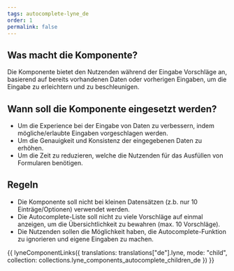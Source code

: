 ```yaml
---
tags: autocomplete-lyne_de
order: 1
permalink: false
---
```


## Was macht die Komponente?
Die Komponente bietet den Nutzenden während der Eingabe Vorschläge an, basierend auf bereits vorhandenen Daten oder vorherigen Eingaben, um die Eingabe zu erleichtern und zu beschleunigen.

## Wann soll die Komponente eingesetzt werden?
* Um die Experience bei der Eingabe von Daten zu verbessern, indem mögliche/erlaubte Eingaben vorgeschlagen werden.
* Um die Genauigkeit und Konsistenz der eingegebenen Daten zu erhöhen.
* Um die Zeit zu reduzieren, welche die Nutzenden für das Ausfüllen von Formularen benötigen.

## Regeln
* Die Komponente soll nicht bei kleinen Datensätzen (z.b. nur 10 Einträge/Optionen) verwendet werden.
* Die Autocomplete-Liste soll nicht zu viele Vorschläge auf einmal anzeigen, um die Übersichtlichkeit zu bewahren (max. 10 Vorschläge).
* Die Nutzenden sollen die Möglichkeit haben, die Autocomplete-Funktion zu ignorieren und eigene Eingaben zu machen.

{{ lyneComponentLinks({
  translations: translations["de"].lyne,
  mode: "child",
  collection: collections.lyne_components_autocomplete_children_de
}) }}
